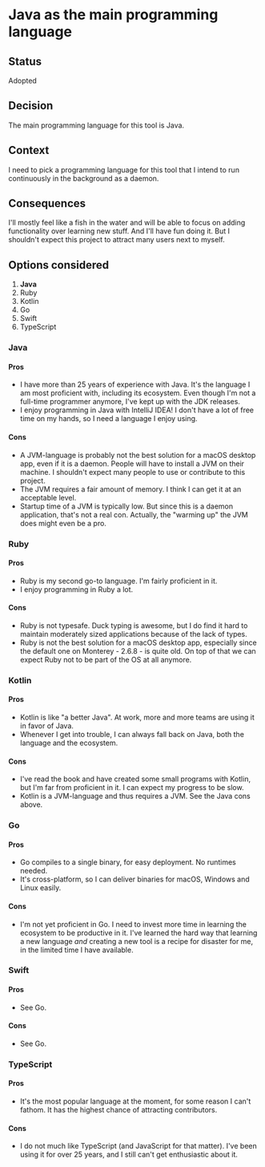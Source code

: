 # Java as the main programming language

## Status

Adopted

## Decision

The main programming language for this tool is Java.

## Context

I need to pick a programming language for this tool that I intend to run continuously in the background as a daemon.

## Consequences

I'll mostly feel like a fish in the water and will be able to focus on adding functionality over learning new stuff. And I'll have fun doing it. But I shouldn't expect this project to attract many users next to myself.   

## Options considered

1. **Java**
2. Ruby
3. Kotlin
4. Go
5. Swift
6. TypeScript

### Java

#### Pros

- I have more than 25 years of experience with Java. It's the language I am most proficient with, including its ecosystem. Even though I'm not a full-time programmer anymore, I've kept up with the JDK releases.
- I enjoy programming in Java with IntelliJ IDEA! I don't have a lot of free time on my hands, so I need a language I enjoy using.

#### Cons

- A JVM-language is probably not the best solution for a macOS desktop app, even if it is a daemon. People will have to install a JVM on their machine. I shouldn't expect many people to use or contribute to this project.
- The JVM requires a fair amount of memory. I think I can get it at an acceptable level.
- Startup time of a JVM is typically low. But since this is a daemon application, that's not a real con. Actually, the "warming up" the JVM does might even be a pro.

### Ruby

#### Pros

- Ruby is my second go-to language. I'm fairly proficient in it.
- I enjoy programming in Ruby a lot.

#### Cons

- Ruby is not typesafe. Duck typing is awesome, but I do find it hard to maintain moderately sized applications because of the lack of types.
- Ruby is not the best solution for a macOS desktop app, especially since the default one on Monterey - 2.6.8 - is quite old. On top of that we can expect Ruby not to be part of the OS at all anymore. 

### Kotlin

#### Pros

- Kotlin is like "a better Java". At work, more and more teams are using it in favor of Java.
- Whenever I get into trouble, I can always fall back on Java, both the language and the ecosystem. 

#### Cons

- I've read the book and have created some small programs with Kotlin, but I'm far from proficient in it. I can expect my progress to be slow.
- Kotlin is a JVM-language and thus requires a JVM. See the Java cons above.

### Go

#### Pros

- Go compiles to a single binary, for easy deployment. No runtimes needed.
- It's cross-platform, so I can deliver binaries for macOS, Windows and Linux easily.

#### Cons

- I'm not yet proficient in Go. I need to invest more time in learning the ecosystem to be productive in it. I've learned the hard way that learning a new language *and* creating a new tool is a recipe for disaster for me, in the limited time I have available. 

### Swift

#### Pros

- See Go.

#### Cons

- See Go.

### TypeScript

#### Pros

- It's the most popular language at the moment, for some reason I can't fathom. It has the highest chance of attracting contributors. 

#### Cons

- I do not much like TypeScript (and JavaScript for that matter). I've been using it for over 25 years, and I still can't get enthusiastic about it.